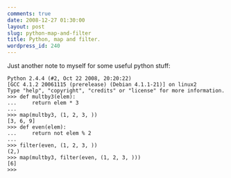 ```yaml
---
comments: true
date: 2008-12-27 01:30:00
layout: post
slug: python-map-and-filter
title: Python, map and filter.
wordpress_id: 240
---
```


Just another note to myself for some useful python stuff:

    
    Python 2.4.4 (#2, Oct 22 2008, 20:20:22)
    [GCC 4.1.2 20061115 (prerelease) (Debian 4.1.1-21)] on linux2
    Type "help", "copyright", "credits" or "license" for more information.
    >>> def multby3(elem):
    ...     return elem * 3
    ...
    >>> map(multby3, (1, 2, 3, ))
    [3, 6, 9]
    >>> def even(elem):
    ...     return not elem % 2
    ...
    >>> filter(even, (1, 2, 3, ))
    (2,)
    >>> map(multby3, filter(even, (1, 2, 3, )))
    [6]
    >>>

